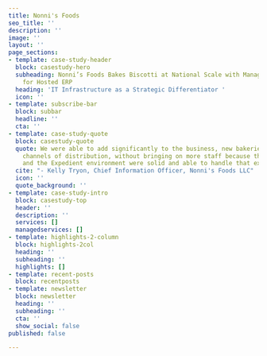 ```yaml
---
title: Nonni's Foods
seo_title: ''
description: ''
image: ''
layout: ''
page_sections:
- template: case-study-header
  block: casestudy-hero
  subheading: Nonni’s Foods Bakes Biscotti at National Scale with Managed Infrastructure
    for Hosted ERP
  heading: 'IT Infrastructure as a Strategic Differentiator '
  icon: ''
- template: subscribe-bar
  block: subbar
  headline: ''
  cta: ''
- template: case-study-quote
  block: casestudy-quote
  quote: We were able to add significantly to the business, new bakeries and additional
    channels of distribution, without bringing on more staff because the new ERP tool
    and the Expedient environment were solid and able to handle that extra capacity.
  cite: "- Kelly Tryon, Chief Information Officer, Nonni's Foods LLC"
  icon: ''
  quote_background: ''
- template: case-study-intro
  block: casestudy-top
  header: ''
  description: ''
  services: []
  managedservices: []
- template: highlights-2-column
  block: highlights-2col
  heading: ''
  subheading: ''
  highlights: []
- template: recent-posts
  block: recentposts
- template: newsletter
  block: newsletter
  heading: ''
  subheading: ''
  cta: ''
  show_social: false
published: false

---
```

